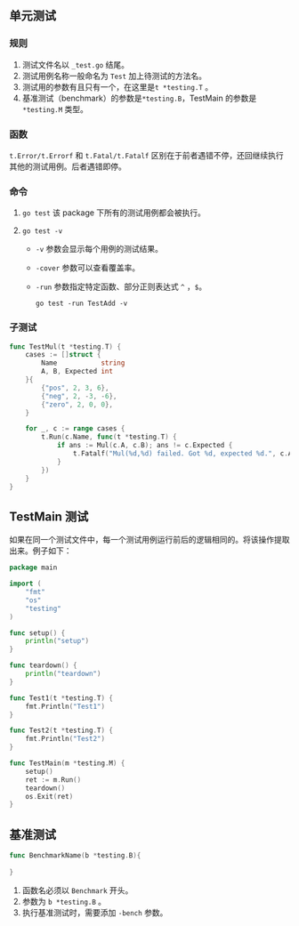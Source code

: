 ## 单元测试

### 规则

1. 测试文件名以 `_test.go` 结尾。
2. 测试用例名称一般命名为 `Test` 加上待测试的方法名。
3. 测试用的参数有且只有一个，在这里是`t *testing.T` 。
4. 基准测试（benchmark）的参数是`*testing.B`，TestMain 的参数是 `*testing.M` 类型。

### 函数

`t.Error/t.Errorf` 和 `t.Fatal/t.Fatalf` 区别在于前者遇错不停，还回继续执行其他的测试用例。后者遇错即停。

### 命令

1. `go test` 该 package 下所有的测试用例都会被执行。

2. `go test -v` 

   * `-v` 参数会显示每个用例的测试结果。

   * `-cover` 参数可以查看覆盖率。

   * `-run` 参数指定特定函数、部分正则表达式 `^` ，`$`。

     ```shell
     go test -run TestAdd -v
     ```

### 子测试

```go
func TestMul(t *testing.T) {
	cases := []struct {
		Name           string
		A, B, Expected int
	}{
		{"pos", 2, 3, 6},
		{"neg", 2, -3, -6},
		{"zero", 2, 0, 0},
	}

	for _, c := range cases {
		t.Run(c.Name, func(t *testing.T) {
			if ans := Mul(c.A, c.B); ans != c.Expected {
				t.Fatalf("Mul(%d,%d) failed. Got %d, expected %d.", c.A, c.B, ans, c.Expected)
			}
		})
	}
}
```

## TestMain 测试

如果在同一个测试文件中，每一个测试用例运行前后的逻辑相同的。将该操作提取出来。例子如下：

```go
package main

import (
	"fmt"
	"os"
	"testing"
)

func setup() {
	println("setup")
}

func teardown() {
	println("teardown")
}

func Test1(t *testing.T) {
	fmt.Println("Test1")
}

func Test2(t *testing.T) {
	fmt.Println("Test2")
}

func TestMain(m *testing.M) {
	setup()
	ret := m.Run()
	teardown()
	os.Exit(ret)
}
```

## 基准测试

```go
func BenchmarkName(b *testing.B){
  
}
```

1. 函数名必须以 `Benchmark` 开头。
2. 参数为 `b *testing.B` 。
3. 执行基准测试时，需要添加 `-bench` 参数。

